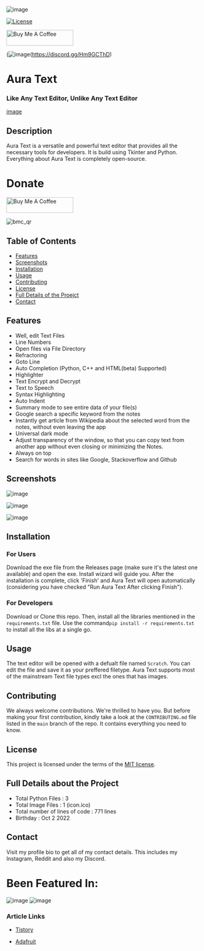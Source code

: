 ![image](https://user-images.githubusercontent.com/109947257/226104627-f7a120bf-9fd3-476b-98e1-dc7c38e26c2e.png)

[![License](https://img.shields.io/badge/License-MIT-yellow.svg)](https://opensource.org/licenses/MIT)

<a href="https://www.buymeacoffee.com/auratext" target="_blank"><img src="https://cdn.buymeacoffee.com/buttons/default-orange.png" alt="Buy Me A Coffee" height="41" width="174"></a>

(![image](https://user-images.githubusercontent.com/109947257/225382370-f12018cd-7eda-40c7-811d-46001feb9bd8.png)(https://discord.gg/Hm9GCThD)


# Aura Text
### Like Any Text Editor, Unlike Any Text Editor

[image](https://user-images.githubusercontent.com/109947257/222976702-a2b50a38-886e-45fa-b3a4-bc4e28095ee2.png)


## Description

Aura Text is a versatile and powerful text editor that provides all the necessary tools for developers. It is build using Tkinter and Python. Everything about Aura Text is completely open-source.

# Donate

<a href="https://www.buymeacoffee.com/auratext" target="_blank"><img src="https://cdn.buymeacoffee.com/buttons/default-orange.png" alt="Buy Me A Coffee" height="41" width="174"></a>

![bmc_qr](https://user-images.githubusercontent.com/109947257/224487963-bd22c2f6-dd90-4662-a079-30c30d7cc949.png)


## Table of Contents

- [Features](#features)
- [Screenshots](#screenshots)
- [Installation](#installation)
- [Usage](#usage)
- [Contributing](#contributing)
- [License](#license)
- [Full Details of the Proejct](#full-details-about-the-project)
- [Contact](#contact)

## Features

- Well, edit Text Files
- Line Numbers
- Open files via File Directory
- Refractoring
- Goto Line
- Auto Completion (Python, C++ and HTML(beta) Supported)
- Highlighter
- Text Encrypt and Decrypt
- Text to Speech
- Syntax Highlighting
- Auto Indent
- Summary mode to see entire data of your file(s)
- Google search a specific keyword from the notes
- Instantly get article from Wikipedia about the selected word from the notes, without even leaving the app
- Universal dark mode
- Adjust transparency of the window, so that you can copy text from another app without even closing or minimizing the Notes.
- Always on top
- Search for words in sites like Google, Stackoverflow and Github

## Screenshots

![image](https://user-images.githubusercontent.com/109947257/222976713-85f0d9cb-1fc6-4ab8-99f6-5afb33c65034.png)

![image](https://user-images.githubusercontent.com/109947257/222976718-c0cbafc0-acb5-4071-b75e-4f4f91c19a18.png)

![image](https://user-images.githubusercontent.com/109947257/222976724-6951597e-1ea2-4bde-af49-2c2328892b40.png)

## Installation

### For Users
Download the exe file from the Releases page (make sure it's the latest one available) and open the exe. Install wizard will guide you. After the installation is complete, click 'Finish' and Aura Text will open automatically (considering you have checked "Run Aura Text After clicking Finish"). 

### For Developers
Download or Clone this repo. Then, install all the libraries mentioned in the `requirements.txt` file.
Use the command`pip install -r requirements.txt` to install all the libs at a single go.

## Usage

The text editor will be opened with a defualt file named `Scratch`. You can edit the file and save it as your preffered filetype.
Aura Text supports most of the mainstream Text file types excl the ones that has images.

## Contributing

We always welcome contributions. We're thrilled to have you.
But before making your first contribution, kindly take a look
at the `CONTRIBUTING.md` file listed in the `main` branch of the repo. It contains everything you need to know.

## License

This project is licensed under the terms of the [MIT license](https://opensource.org/licenses/MIT).

## Full Details about the Project

- Total Python Files : 3
- Total Image Files : 1 (icon.ico)
- Total number of lines of code : 771 lines
- Birthday : Oct 2 2022

## Contact

Visit my profile bio to get all of my contact details. 
This includes my Instagram, Reddit and also my Discord. 

# Been Featured In:

![image](https://user-images.githubusercontent.com/109947257/223731099-86a24887-dede-42c9-9737-e1d0817db288.png)   ![image](https://user-images.githubusercontent.com/109947257/223731266-842deb1a-e651-4714-9a28-7690059f145d.png)

### Article Links

- [Tistory](https://sansamlife.com/entry/IT-%EC%B5%9C%EC%8B%A0-%EC%A0%95%EB%B3%B4-%EC%98%A4%ED%94%88%EC%86%8C%EC%8A%A4-%EC%9B%B9-%EC%95%A0%ED%94%8C%EB%A6%AC%EC%BC%80%EC%9D%B4%EC%85%98-%EC%95%88%EB%93%9C%EB%A1%9C%EC%9D%B4%EB%93%9C%ED%8F%B0-AudioLM#idx4:~:text=github.com/rohankishore/-,Aura%2DText,-GitHub%20%2D%20rohankishore/Aura)

- [Adafruit](https://blog.adafruit.com/2023/03/07/a-novel-text-programming-editor-aura-text-programming-software/)
